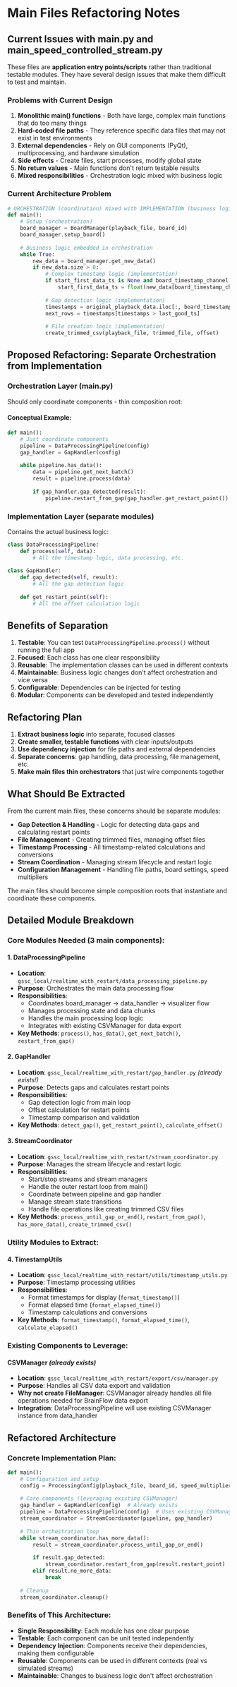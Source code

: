 # Main Files Refactoring Notes

## Current Issues with main.py and main_speed_controlled_stream.py

These files are **application entry points/scripts** rather than traditional testable modules. They have several design issues that make them difficult to test and maintain.

### Problems with Current Design

1. **Monolithic main() functions** - Both have large, complex main functions that do too many things
2. **Hard-coded file paths** - They reference specific data files that may not exist in test environments
3. **External dependencies** - Rely on GUI components (PyQt), multiprocessing, and hardware simulation
4. **Side effects** - Create files, start processes, modify global state
5. **No return values** - Main functions don't return testable results
6. **Mixed responsibilities** - Orchestration logic mixed with business logic

### Current Architecture Problem

```python
# ORCHESTRATION (coordination) mixed with IMPLEMENTATION (business logic)
def main():
    # Setup (orchestration)
    board_manager = BoardManager(playback_file, board_id)
    board_manager.setup_board()
    
    # Business logic embedded in orchestration
    while True:
        new_data = board_manager.get_new_data()
        if new_data.size > 0:
            # Complex timestamp logic (implementation)
            if start_first_data_ts is None and board_timestamp_channel is not None:
                start_first_data_ts = float(new_data[board_timestamp_channel][0])
            
            # Gap detection logic (implementation)  
            timestamps = original_playback_data.iloc[:, board_timestamp_channel]
            next_rows = timestamps[timestamps > last_good_ts]
            
            # File creation logic (implementation)
            create_trimmed_csv(playback_file, trimmed_file, offset)
```

## Proposed Refactoring: Separate Orchestration from Implementation

### Orchestration Layer (main.py)
Should only coordinate components - thin composition root:

#### Conceptual Example:
```python
def main():
    # Just coordinate components
    pipeline = DataProcessingPipeline(config)
    gap_handler = GapHandler(config)
    
    while pipeline.has_data():
        data = pipeline.get_next_batch()
        result = pipeline.process(data)
        
        if gap_handler.gap_detected(result):
            pipeline.restart_from_gap(gap_handler.get_restart_point())
```

### Implementation Layer (separate modules)
Contains the actual business logic:

```python
class DataProcessingPipeline:
    def process(self, data):
        # All the timestamp logic, data processing, etc.
        
class GapHandler:
    def gap_detected(self, result):
        # All the gap detection logic
        
    def get_restart_point(self):
        # All the offset calculation logic
```

## Benefits of Separation

1. **Testable**: You can test `DataProcessingPipeline.process()` without running the full app
2. **Focused**: Each class has one clear responsibility  
3. **Reusable**: The implementation classes can be used in different contexts
4. **Maintainable**: Business logic changes don't affect orchestration and vice versa
5. **Configurable**: Dependencies can be injected for testing
6. **Modular**: Components can be developed and tested independently

## Refactoring Plan

1. **Extract business logic** into separate, focused classes
2. **Create smaller, testable functions** with clear inputs/outputs
3. **Use dependency injection** for file paths and external dependencies
4. **Separate concerns**: gap handling, data processing, file management, etc.
5. **Make main files thin orchestrators** that just wire components together

## What Should Be Extracted

From the current main files, these concerns should be separate modules:

- **Gap Detection & Handling** - Logic for detecting data gaps and calculating restart points
- **File Management** - Creating trimmed files, managing offset files
- **Timestamp Processing** - All timestamp-related calculations and conversions
- **Stream Coordination** - Managing stream lifecycle and restart logic
- **Configuration Management** - Handling file paths, board settings, speed multipliers

The main files should become simple composition roots that instantiate and coordinate these components.

## Detailed Module Breakdown

### Core Modules Needed (3 main components):

#### 1. **DataProcessingPipeline**
- **Location**: `gssc_local/realtime_with_restart/data_processing_pipeline.py`
- **Purpose**: Orchestrates the main data processing flow
- **Responsibilities**: 
  - Coordinates board_manager → data_handler → visualizer flow
  - Manages processing state and data chunks
  - Handles the main processing loop logic
  - Integrates with existing CSVManager for data export
- **Key Methods**: `process()`, `has_data()`, `get_next_batch()`, `restart_from_gap()`

#### 2. **GapHandler** 
- **Location**: `gssc_local/realtime_with_restart/gap_handler.py` *(already exists!)*
- **Purpose**: Detects gaps and calculates restart points
- **Responsibilities**:
  - Gap detection logic from main loop
  - Offset calculation for restart points
  - Timestamp comparison and validation
- **Key Methods**: `detect_gap()`, `get_restart_point()`, `calculate_offset()`

#### 3. **StreamCoordinator**
- **Location**: `gssc_local/realtime_with_restart/stream_coordinator.py`
- **Purpose**: Manages the stream lifecycle and restart logic
- **Responsibilities**:
  - Start/stop streams and stream managers
  - Handle the outer restart loop from main()
  - Coordinate between pipeline and gap handler
  - Manage stream state transitions
  - Handle file operations like creating trimmed CSV files
- **Key Methods**: `process_until_gap_or_end()`, `restart_from_gap()`, `has_more_data()`, `create_trimmed_csv()`

### Utility Modules to Extract:

#### 4. **TimestampUtils**
- **Location**: `gssc_local/realtime_with_restart/utils/timestamp_utils.py`
- **Purpose**: Timestamp processing utilities
- **Responsibilities**:
  - Format timestamps for display (`format_timestamp()`)
  - Format elapsed time (`format_elapsed_time()`)
  - Timestamp calculations and conversions
- **Key Methods**: `format_timestamp()`, `format_elapsed_time()`, `calculate_elapsed()`

### Existing Components to Leverage:

#### **CSVManager** *(already exists)*
- **Location**: `gssc_local/realtime_with_restart/export/csv/manager.py`
- **Purpose**: Handles all CSV data export and validation
- **Why not create FileManager**: CSVManager already handles all file operations needed for BrainFlow data export
- **Integration**: DataProcessingPipeline will use existing CSVManager instance from data_handler

## Refactored Architecture

### Concrete Implementation Plan:
```python
def main():
    # Configuration and setup
    config = ProcessingConfig(playback_file, board_id, speed_multiplier)
    
    # Core components (leveraging existing CSVManager)
    gap_handler = GapHandler(config)  # Already exists
    pipeline = DataProcessingPipeline(config)  # Uses existing CSVManager internally
    stream_coordinator = StreamCoordinator(pipeline, gap_handler)
    
    # Thin orchestration loop
    while stream_coordinator.has_more_data():
        result = stream_coordinator.process_until_gap_or_end()
        
        if result.gap_detected:
            stream_coordinator.restart_from_gap(result.restart_point)
        elif result.no_more_data:
            break
    
    # Cleanup
    stream_coordinator.cleanup()
```

### Benefits of This Architecture:
- **Single Responsibility**: Each module has one clear purpose
- **Testable**: Each component can be unit tested independently
- **Dependency Injection**: Components receive their dependencies, making them configurable
- **Reusable**: Components can be used in different contexts (real vs simulated streams)
- **Maintainable**: Changes to business logic don't affect orchestration